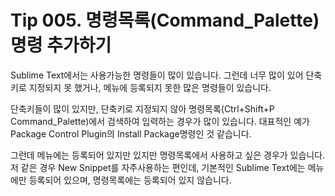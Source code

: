 # Tip 005. 명령목록(Command_Palette) 명령 추가하기

Sublime Text에서는 사용가능한 명령들이 많이 있습니다. 그런데 너무 많이 있어 단축키로 지정되지 못 했거나, 메뉴에 등록되지 못한 많은 명령들이 있습니다.

단축키들이 많이 있지만, 단축키로 지정되지 않아 명령목록(Ctrl+Shift+P Command_Palette)에서 검색하여 입력하는 경우가 많이 있습니다.
대표적인 예가 Package Control Plugin의 Install Package명령인 것 같습니다.

그런데 메뉴에는 등록되어 있지만 있지만 명령목록에서 사용하고 싶은 경우가 있습니다. 저 같은 경우 New Snippet를 자주사용하는 편인데, 기본적인 Sublime Text에는 메뉴에만 등록되어 있으며, 명령목록에는 등록되어 있지 않습니다.


